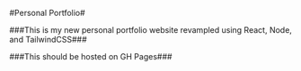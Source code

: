 #Personal Portfolio#

###This is my new personal portfolio website revampled using React, Node, and TailwindCSS###

###This should be hosted on GH Pages###